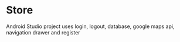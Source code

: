 # Store
 Android Studio project uses login, logout, database, google maps api, navigation drawer and register
